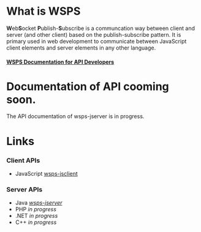 # What is WSPS
**W**eb**S**ocket **P**ublish-**S**ubscribe is a communcation way between client and server (and other client) based on the publish-subscribe pattern. It is primary used in web development to communicate between JavaScript client elements and server elements in any other language.

#### [WSPS Documentation for API Developers](https://docs.google.com/document/d/1z65cn5PC74BamNzBEvYo6UwqTKxQEhBByh6a12RDuT8/edit?usp=sharing)

# Documentation of API cooming soon.
The API documentation of wsps-jserver is in progress.

# Links
### Client APIs
 + JavaScript [wsps-jsclient](https://github.com/vimac001/wsps-jsclient)

### Server APIs
 + Java [*wsps-jserver*](https://github.com/vimac001/wsps-jserver)
 + PHP *in progress*
 + .NET *in progress*
 + C++ *in progress*

